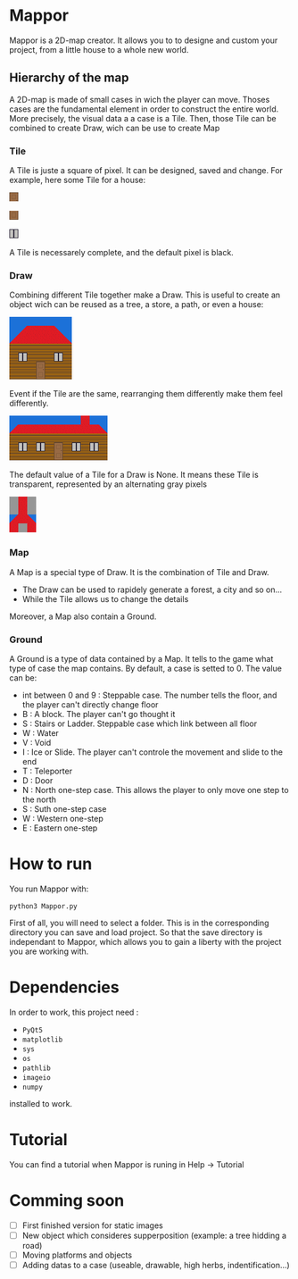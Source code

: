 # Mappor

Mappor is a 2D-map creator. It allows you to to designe and custom your project, from a little house to a whole new world.

## Hierarchy of the map

A 2D-map is made of small cases in wich the player can move. Thoses cases are the fundamental element in order to construct the entire world.
More precisely, the visual data a a case is a Tile. Then, those Tile can be combined to create Draw, wich can be use to create Map

### Tile

A Tile is juste a square of pixel. It can be designed, saved and change. For example, here some Tile for a house:

![Door1](./.img/Door_Top.png)

![Door2](./.img/Door_Bottom.png)

![Window](./.img/Window.png)

A Tile is necessarely complete, and the default pixel is black.

### Draw

Combining different Tile together make a Draw. This is useful to create an object wich can be reused as a tree, a store, a path, or even a house:

![House](./.img/House.png)

Event if the Tile are the same, rearranging them differently make them feel differently.

![house](./.img/house.png)

The default value of a Tile for a Draw is None. It means these Tile is transparent, represented by an alternating gray pixels

![bg](./.img/bg.png)

### Map

A Map is a special type of Draw. It is the combination of Tile and Draw.
- The Draw can be used to rapidely generate a forest, a city and so on...
- While the Tile allows us to change the details

Moreover, a Map also contain a Ground.

### Ground

A Ground is a type of data contained by a Map. It tells to the game what type of case the map contains. By default, a case is setted to 0. The value can be:
- int between 0 and 9 : Steppable case. The number tells the floor, and the player can't directly change floor
- B : A block. The player can't go thought it
- S : Stairs or Ladder. Steppable case which link between all floor
- W : Water
- V : Void
- I : Ice or Slide. The player can't controle the movement and slide to the end
- T : Teleporter
- D : Door
- N : North one-step case. This allows the player to only move one step to the north
- S : Suth one-step case
- W : Western one-step
- E : Eastern one-step

# How to run

You run Mappor with:

```
python3 Mappor.py
```

First of all, you will need to select a folder. This is in the corresponding directory you can save and load project. So that the save directory is independant to Mappor, which allows you to gain a liberty with the project you are working with.

# Dependencies

In order to work, this project need :
- ```PyQt5```
- ```matplotlib```
- ```sys```
- ```os```
- ```pathlib```
- ```imageio```
- ```numpy```

installed to work.

# Tutorial

You can find a tutorial when Mappor is runing in Help -> Tutorial

# Comming soon

- [ ] First finished version for static images
- [ ] New object which consideres supperposition (example: a tree hidding a road)
- [ ] Moving platforms and objects
- [ ] Adding datas to a case (useable, drawable, high herbs, indentification...)
